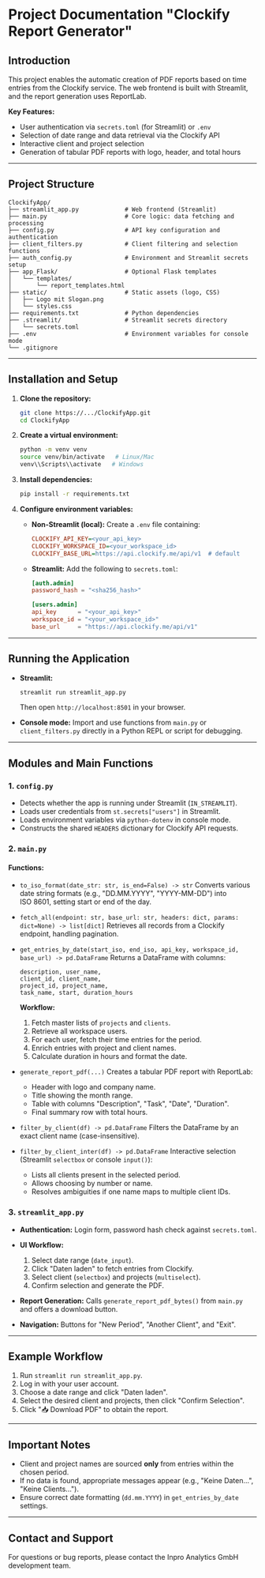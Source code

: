 # Project Documentation "Clockify Report Generator"

## Introduction

This project enables the automatic creation of PDF reports based on time entries from the Clockify service. The web frontend is built with Streamlit, and the report generation uses ReportLab.

**Key Features:**

* User authentication via `secrets.toml` (for Streamlit) or `.env`
* Selection of date range and data retrieval via the Clockify API
* Interactive client and project selection
* Generation of tabular PDF reports with logo, header, and total hours

---

## Project Structure

```
ClockifyApp/
├── streamlit_app.py             # Web frontend (Streamlit)
├── main.py                      # Core logic: data fetching and processing
├── config.py                    # API key configuration and authentication
├── client_filters.py            # Client filtering and selection functions
├── auth_config.py               # Environment and Streamlit secrets setup
├── app_Flask/                   # Optional Flask templates
│   └── templates/
│       └── report_templates.html
├── static/                      # Static assets (logo, CSS)
│   ├── Logo mit Slogan.png
│   └── styles.css
├── requirements.txt             # Python dependencies
├── .streamlit/                  # Streamlit secrets directory
│   └── secrets.toml
├── .env                         # Environment variables for console mode
└── .gitignore
```

---

## Installation and Setup

1. **Clone the repository:**

   ```bash
   git clone https://.../ClockifyApp.git
   cd ClockifyApp
   ```
2. **Create a virtual environment:**

   ```bash
   python -m venv venv
   source venv/bin/activate   # Linux/Mac
   venv\\Scripts\\activate   # Windows
   ```
3. **Install dependencies:**

   ```bash
   pip install -r requirements.txt
   ```
4. **Configure environment variables:**

   * **Non-Streamlit (local):** Create a `.env` file containing:

     ```ini
     CLOCKIFY_API_KEY=<your_api_key>
     CLOCKIFY_WORKSPACE_ID=<your_workspace_id>
     CLOCKIFY_BASE_URL=https://api.clockify.me/api/v1  # default
     ```
   * **Streamlit:** Add the following to `secrets.toml`:

     ```toml
     [auth.admin]
     password_hash = "<sha256_hash>"

     [users.admin]
     api_key      = "<your_api_key>"
     workspace_id = "<your_workspace_id>"
     base_url     = "https://api.clockify.me/api/v1"
     ```

---

## Running the Application

* **Streamlit:**

  ```bash
  streamlit run streamlit_app.py
  ```

  Then open `http://localhost:8501` in your browser.

* **Console mode:**
  Import and use functions from `main.py` or `client_filters.py` directly in a Python REPL or script for debugging.

---

## Modules and Main Functions

### 1. `config.py`

* Detects whether the app is running under Streamlit (`IN_STREAMLIT`).
* Loads user credentials from `st.secrets["users"]` in Streamlit.
* Loads environment variables via `python-dotenv` in console mode.
* Constructs the shared `HEADERS` dictionary for Clockify API requests.

### 2. `main.py`

#### Functions:

* `to_iso_format(date_str: str, is_end=False) -> str`
  Converts various date string formats (e.g., "DD.MM.YYYY", "YYYY-MM-DD") into ISO 8601, setting start or end of the day.

* `fetch_all(endpoint: str, base_url: str, headers: dict, params: dict=None) -> list[dict]`
  Retrieves all records from a Clockify endpoint, handling pagination.

* `get_entries_by_date(start_iso, end_iso, api_key, workspace_id, base_url) -> pd.DataFrame`
  Returns a DataFrame with columns:

  ```
  description, user_name,
  client_id, client_name,
  project_id, project_name,
  task_name, start, duration_hours
  ```

  **Workflow:**

  1. Fetch master lists of `projects` and `clients`.
  2. Retrieve all workspace users.
  3. For each user, fetch their time entries for the period.
  4. Enrich entries with project and client names.
  5. Calculate duration in hours and format the date.

* `generate_report_pdf(...)`
  Creates a tabular PDF report with ReportLab:

  * Header with logo and company name.
  * Title showing the month range.
  * Table with columns "Description", "Task", "Date", "Duration".
  * Final summary row with total hours.

* `filter_by_client(df) -> pd.DataFrame`
  Filters the DataFrame by an exact client name (case-insensitive).

* `filter_by_client_inter(df) -> pd.DataFrame`
  Interactive selection (Streamlit `selectbox` or console `input()`):

  * Lists all clients present in the selected period.
  * Allows choosing by number or name.
  * Resolves ambiguities if one name maps to multiple client IDs.

### 3. `streamlit_app.py`

* **Authentication:** Login form, password hash check against `secrets.toml`.
* **UI Workflow:**

  1. Select date range (`date_input`).
  2. Click "Daten laden" to fetch entries from Clockify.
  3. Select client (`selectbox`) and projects (`multiselect`).
  4. Confirm selection and generate the PDF.
* **Report Generation:** Calls `generate_report_pdf_bytes()` from `main.py` and offers a download button.
* **Navigation:** Buttons for "New Period", "Another Client", and "Exit".

---

## Example Workflow

1. Run `streamlit run streamlit_app.py`.
2. Log in with your user account.
3. Choose a date range and click "Daten laden".
4. Select the desired client and projects, then click "Confirm Selection".
5. Click "📥 Download PDF" to obtain the report.

---

## Important Notes

* Client and project names are sourced **only** from entries within the chosen period.
* If no data is found, appropriate messages appear (e.g., "Keine Daten...", "Keine Clients...").
* Ensure correct date formatting (`dd.mm.YYYY`) in `get_entries_by_date` settings.

---

## Contact and Support

For questions or bug reports, please contact the Inpro Analytics GmbH development team.

